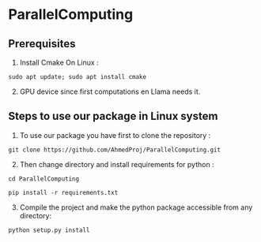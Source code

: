 # ParallelComputing

## Prerequisites

1. Install Cmake On Linux :

```
sudo apt update; sudo apt install cmake
```

2. GPU device since first computations en Llama needs it. 

## Steps to use our package in Linux system

1. To use our package you have first to clone the repository :
   
```
git clone https://github.com/AhmedProj/ParallelComputing.git
```

2. Then change directory and install requirements for python :  
   
```
cd ParallelComputing
```  

```
pip install -r requirements.txt
```  

3. Compile the project and make the python package accessible from any directory:

```
python setup.py install
```

